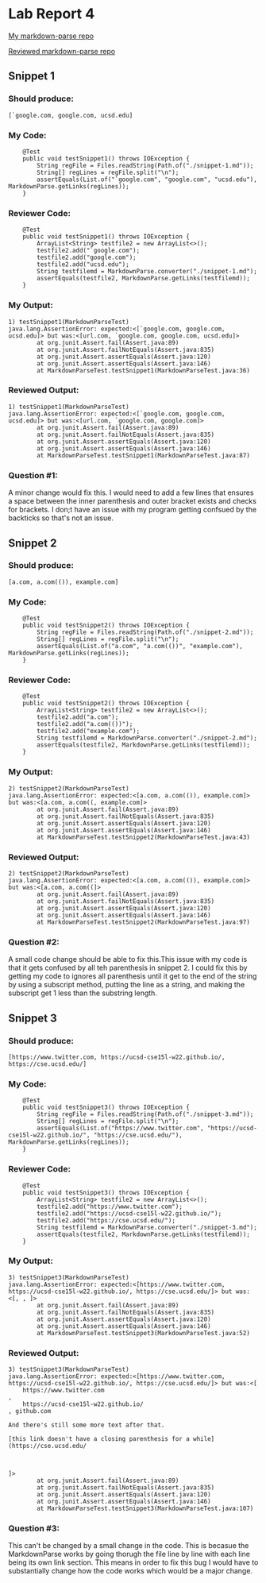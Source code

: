 # Lab Report 4

[My markdown-parse repo ](https://github.com/shreyagupta112/markdown-parse)

[Reviewed markdown-parse repo ](https://github.com/Alexander-Kourjanski/markdown-parse)


## Snippet 1

### Should produce:
```
[`google.com, google.com, ucsd.edu]
```
### My Code:
```
    @Test
    public void testSnippet1() throws IOException {
        String regFile = Files.readString(Path.of("./snippet-1.md"));
        String[] regLines = regFile.split("\n");
        assertEquals(List.of("`google.com", "google.com", "ucsd.edu"), MarkdownParse.getLinks(regLines));
    }
```
### Reviewer Code:
```
    @Test
    public void testSnippet1() throws IOException {
        ArrayList<String> testfile2 = new ArrayList<>();
        testfile2.add("`google.com");
        testfile2.add("google.com");
        testfile2.add("ucsd.edu");
        String testfilemd = MarkdownParse.converter("./snippet-1.md");
        assertEquals(testfile2, MarkdownParse.getLinks(testfilemd));
    }
```
### My Output:
```
1) testSnippet1(MarkdownParseTest)
java.lang.AssertionError: expected:<[`google.com, google.com, ucsd.edu]> but was:<[url.com, `google.com, google.com, ucsd.edu]>
        at org.junit.Assert.fail(Assert.java:89)
        at org.junit.Assert.failNotEquals(Assert.java:835)
        at org.junit.Assert.assertEquals(Assert.java:120)
        at org.junit.Assert.assertEquals(Assert.java:146)
        at MarkdownParseTest.testSnippet1(MarkdownParseTest.java:36)
```
### Reviewed Output:
```
1) testSnippet1(MarkdownParseTest)
java.lang.AssertionError: expected:<[`google.com, google.com, ucsd.edu]> but was:<[url.com, `google.com, google.com]>
        at org.junit.Assert.fail(Assert.java:89)
        at org.junit.Assert.failNotEquals(Assert.java:835)
        at org.junit.Assert.assertEquals(Assert.java:120)
        at org.junit.Assert.assertEquals(Assert.java:146)
        at MarkdownParseTest.testSnippet1(MarkdownParseTest.java:87)
```
### Question #1:

A minor change would fix this.  I would need to add a few lines that ensures a space between the inner parenthesis and outer bracket exists 
and checks for brackets. I don;t have an issue with my program getting confsued by the backticks so that's not an issue.

## Snippet 2

### Should produce:
```
[a.com, a.com(()), example.com]
```
### My Code:
```
    @Test
    public void testSnippet2() throws IOException {
        String regFile = Files.readString(Path.of("./snippet-2.md"));
        String[] regLines = regFile.split("\n");
        assertEquals(List.of("a.com", "a.com(())", "example.com"), MarkdownParse.getLinks(regLines));
    }
```
### Reviewer Code:
```
    @Test
    public void testSnippet2() throws IOException {
        ArrayList<String> testfile2 = new ArrayList<>();
        testfile2.add("a.com");
        testfile2.add("a.com(())");
        testfile2.add("example.com");
        String testfilemd = MarkdownParse.converter("./snippet-2.md");
        assertEquals(testfile2, MarkdownParse.getLinks(testfilemd));
    }
```
### My Output:
```
2) testSnippet2(MarkdownParseTest)
java.lang.AssertionError: expected:<[a.com, a.com(()), example.com]> but was:<[a.com, a.com((, example.com]>
        at org.junit.Assert.fail(Assert.java:89)
        at org.junit.Assert.failNotEquals(Assert.java:835)
        at org.junit.Assert.assertEquals(Assert.java:120)
        at org.junit.Assert.assertEquals(Assert.java:146)
        at MarkdownParseTest.testSnippet2(MarkdownParseTest.java:43)
```
### Reviewed Output:
```
2) testSnippet2(MarkdownParseTest)
java.lang.AssertionError: expected:<[a.com, a.com(()), example.com]> but was:<[a.com, a.com((]>
        at org.junit.Assert.fail(Assert.java:89)
        at org.junit.Assert.failNotEquals(Assert.java:835)
        at org.junit.Assert.assertEquals(Assert.java:120)
        at org.junit.Assert.assertEquals(Assert.java:146)
        at MarkdownParseTest.testSnippet2(MarkdownParseTest.java:97)
```
### Question #2:

A small code change should be able to fix this.This issue with my code is that it gets confused by all teh parenthesis in snippet 2.  I could fix this by getting my code to ignores all parenthesis until it get to the end of the string by using a subscript method, putting the line as a string, and making the subscript get 1 less than the substring length.

## Snippet 3

### Should produce:
```
[https://www.twitter.com, https://ucsd-cse15l-w22.github.io/, https://cse.ucsd.edu/]
```
### My Code:
```
    @Test
    public void testSnippet3() throws IOException {
        String regFile = Files.readString(Path.of("./snippet-3.md"));
        String[] regLines = regFile.split("\n");
        assertEquals(List.of("https://www.twitter.com", "https://ucsd-cse15l-w22.github.io/", "https://cse.ucsd.edu/"), MarkdownParse.getLinks(regLines));
    }
```
### Reviewer Code:
```
    @Test
    public void testSnippet3() throws IOException {
        ArrayList<String> testfile2 = new ArrayList<>();
        testfile2.add("https://www.twitter.com");
        testfile2.add("https://ucsd-cse15l-w22.github.io/");
        testfile2.add("https://cse.ucsd.edu/");
        String testfilemd = MarkdownParse.converter("./snippet-3.md");
        assertEquals(testfile2, MarkdownParse.getLinks(testfilemd));
    }
```
### My Output:
```
3) testSnippet3(MarkdownParseTest)
java.lang.AssertionError: expected:<[https://www.twitter.com, https://ucsd-cse15l-w22.github.io/, https://cse.ucsd.edu/]> but was:<[, , ]>
        at org.junit.Assert.fail(Assert.java:89)
        at org.junit.Assert.failNotEquals(Assert.java:835)
        at org.junit.Assert.assertEquals(Assert.java:120)
        at org.junit.Assert.assertEquals(Assert.java:146)
        at MarkdownParseTest.testSnippet3(MarkdownParseTest.java:52)
```
### Reviewed Output:
```
3) testSnippet3(MarkdownParseTest)
java.lang.AssertionError: expected:<[https://www.twitter.com, https://ucsd-cse15l-w22.github.io/, https://cse.ucsd.edu/]> but was:<[
    https://www.twitter.com
,
    https://ucsd-cse15l-w22.github.io/
, github.com

And there's still some more text after that.

[this link doesn't have a closing parenthesis for a while](https://cse.ucsd.edu/



]>
        at org.junit.Assert.fail(Assert.java:89)
        at org.junit.Assert.failNotEquals(Assert.java:835)
        at org.junit.Assert.assertEquals(Assert.java:120)
        at org.junit.Assert.assertEquals(Assert.java:146)
        at MarkdownParseTest.testSnippet3(MarkdownParseTest.java:107)
```
### Question #3:

This can't be changed by a small change in the code.  This is becasue the MarkdownParse works by going thorugh the file line by line with each line being its own link section.  This means in order to fix this bug I would have to substantially change how the code works which would be a major change.
